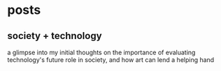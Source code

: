 # posts

## society + technology
a glimpse into my initial thoughts on the importance of evaluating technology's future role in society, and how art can lend a helping hand
